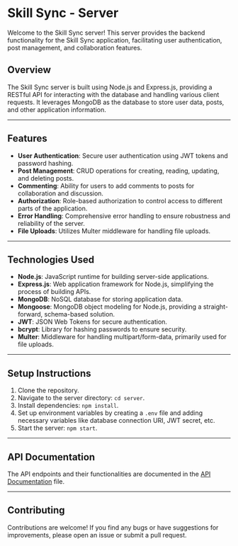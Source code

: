 # Skill Sync - Server

Welcome to the Skill Sync server! This server provides the backend functionality for the Skill Sync application, facilitating user authentication, post management, and collaboration features.

## Overview

The Skill Sync server is built using Node.js and Express.js, providing a RESTful API for interacting with the database and handling various client requests. It leverages MongoDB as the database to store user data, posts, and other application information.

---

## Features

- **User Authentication**: Secure user authentication using JWT tokens and password hashing.
- **Post Management**: CRUD operations for creating, reading, updating, and deleting posts.
- **Commenting**: Ability for users to add comments to posts for collaboration and discussion.
- **Authorization**: Role-based authorization to control access to different parts of the application.
- **Error Handling**: Comprehensive error handling to ensure robustness and reliability of the server.
- **File Uploads**: Utilizes Multer middleware for handling file uploads.

---

## Technologies Used

- **Node.js**: JavaScript runtime for building server-side applications.
- **Express.js**: Web application framework for Node.js, simplifying the process of building APIs.
- **MongoDB**: NoSQL database for storing application data.
- **Mongoose**: MongoDB object modeling for Node.js, providing a straight-forward, schema-based solution.
- **JWT**: JSON Web Tokens for secure authentication.
- **bcrypt**: Library for hashing passwords to ensure security.
- **Multer**: Middleware for handling multipart/form-data, primarily used for file uploads.

---

## Setup Instructions

1. Clone the repository.
2. Navigate to the server directory: `cd server`.
3. Install dependencies: `npm install`.
4. Set up environment variables by creating a `.env` file and adding necessary variables like database connection URI, JWT secret, etc.
5. Start the server: `npm start`.

---

## API Documentation

The API endpoints and their functionalities are documented in the [API Documentation](https://node03.cs.colman.ac.il/api-docs/) file.

---

## Contributing

Contributions are welcome! If you find any bugs or have suggestions for improvements, please open an issue or submit a pull request.
